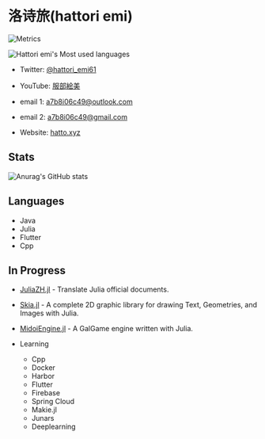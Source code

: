 # 洛诗旅(hattori emi)

![Metrics](https://metrics.lecoq.io/hattori-emi?template=classic&config.timezone=Asia%2FShanghai)

![Hattori emi's Most used languages](https://github-readme-stats.vercel.app/api/top-langs/?username=hattori-emi&layout=compact&hide_border=true&langs_count=10)

- Twitter: [@hattori_emi61](https://twitter.com/hattori_emi61)

- YouTube: [服部絵美](https://youtube.com/channel/UC2mICe2PT6zs1pVG0jz-CvQ)

- email 1: a7b8i06c49@outlook.com

- email 2: a7b8i06c49@gmail.com

- Website: [hatto.xyz](hatto.xyz)

## Stats

![Anurag's GitHub stats](https://github-readme-stats.vercel.app/api?username=hattori-emi&show_icons=true&theme=cobalt)

## Languages

- Java
- Julia
- Flutter
- Cpp

## In Progress

- [JuliaZH.jl](https://github.com/JuliaCN/JuliaZH.jl) - Translate Julia official documents.

- [Skia.jl](https://github.com/hattori-emi/Skia.jl) - A complete 2D graphic library for drawing Text, Geometries, and Images with Julia.

- [MidoiEngine.jl](https://github.com/hattori-emi/MidoiEngine.jl) - A GalGame engine written with Julia.

- Learning
    - Cpp
    - Docker
    - Harbor
    - Flutter
    - Firebase
    - Spring Cloud
    - Makie.jl
    - Junars
    - Deeplearning
